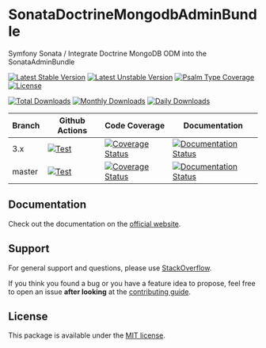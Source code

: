 <!--
DO NOT EDIT THIS FILE!

It's auto-generated by sonata-project/dev-kit package.
-->

# SonataDoctrineMongodbAdminBundle

Symfony Sonata / Integrate Doctrine MongoDB ODM into the SonataAdminBundle

[![Latest Stable Version](https://poser.pugx.org/sonata-project/doctrine-mongodb-admin-bundle/v/stable)](https://packagist.org/packages/sonata-project/doctrine-mongodb-admin-bundle)
[![Latest Unstable Version](https://poser.pugx.org/sonata-project/doctrine-mongodb-admin-bundle/v/unstable)](https://packagist.org/packages/sonata-project/doctrine-mongodb-admin-bundle)
[![Psalm Type Coverage][shepherd_stable_badge]][shepherd_stable_link]
[![License](https://poser.pugx.org/sonata-project/doctrine-mongodb-admin-bundle/license)](https://packagist.org/packages/sonata-project/doctrine-mongodb-admin-bundle)

[![Total Downloads](https://poser.pugx.org/sonata-project/doctrine-mongodb-admin-bundle/downloads)](https://packagist.org/packages/sonata-project/doctrine-mongodb-admin-bundle)
[![Monthly Downloads](https://poser.pugx.org/sonata-project/doctrine-mongodb-admin-bundle/d/monthly)](https://packagist.org/packages/sonata-project/doctrine-mongodb-admin-bundle)
[![Daily Downloads](https://poser.pugx.org/sonata-project/doctrine-mongodb-admin-bundle/d/daily)](https://packagist.org/packages/sonata-project/doctrine-mongodb-admin-bundle)

Branch | Github Actions | Code Coverage | Documentation |
------ | -------------- | ------------- | ------------- |
3.x    | [![Test][test_stable_badge]][test_stable_link]     | [![Coverage Status][coverage_stable_badge]][coverage_stable_link]     | [![Documentation Status][documentation_stable_badge]][documentation_stable_link]     |
master | [![Test][test_unstable_badge]][test_unstable_link] | [![Coverage Status][coverage_unstable_badge]][coverage_unstable_link] | [![Documentation Status][documentation_unstable_badge]][documentation_unstable_link] |

## Documentation

Check out the documentation on the [official website](https://docs.sonata-project.org/projects/SonataDoctrineMongoDBAdminBundle).

## Support

For general support and questions, please use [StackOverflow](http://stackoverflow.com/questions/tagged/sonata).

If you think you found a bug or you have a feature idea to propose, feel free to open an issue
**after looking** at the [contributing guide](CONTRIBUTING.md).

## License

This package is available under the [MIT license](LICENSE).

[test_stable_badge]: https://github.com/sonata-project/SonataDoctrineMongoDBAdminBundle/workflows/Test/badge.svg?branch=3.x
[test_stable_link]: https://github.com/sonata-project/SonataDoctrineMongoDBAdminBundle/actions?query=workflow:test+branch:3.x
[test_unstable_badge]: https://github.com/sonata-project/SonataDoctrineMongoDBAdminBundle/workflows/Test/badge.svg?branch=master
[test_unstable_link]: https://github.com/sonata-project/SonataDoctrineMongoDBAdminBundle/actions?query=workflow:test+branch:master

[coverage_stable_badge]: https://codecov.io/gh/sonata-project/SonataDoctrineMongoDBAdminBundle/branch/3.x/graph/badge.svg
[coverage_stable_link]: https://codecov.io/gh/sonata-project/SonataDoctrineMongoDBAdminBundle/branch/3.x
[coverage_unstable_badge]: https://codecov.io/gh/sonata-project/SonataDoctrineMongoDBAdminBundle/branch/master/graph/badge.svg
[coverage_unstable_link]: https://codecov.io/gh/sonata-project/SonataDoctrineMongoDBAdminBundle/branch/master
[shepherd_stable_badge]: https://shepherd.dev/github/sonata-project/SonataDoctrineMongoDBAdminBundle/coverage.svg
[shepherd_stable_link]: https://shepherd.dev/github/sonata-project/SonataDoctrineMongoDBAdminBundle

[documentation_stable_badge]: https://readthedocs.org/projects/sonatadoctrinemongodbadminbundle/badge/?version=3.x
[documentation_stable_link]: https://docs.sonata-project.org/projects/SonataDoctrineMongoDBAdminBundle/en/3.x/?badge=3.x
[documentation_unstable_badge]: https://readthedocs.org/projects/sonatadoctrinemongodbadminbundle/badge/?version=master
[documentation_unstable_link]: https://docs.sonata-project.org/projects/SonataDoctrineMongoDBAdminBundle/en/master/?badge=master
